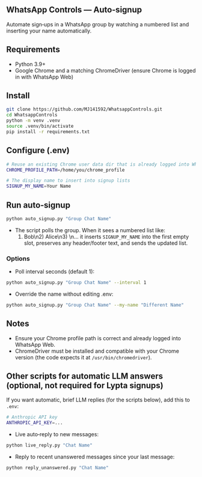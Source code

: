 ## WhatsApp Controls — Auto‑signup

Automate sign‑ups in a WhatsApp group by watching a numbered list and inserting your name automatically.

## Requirements
- Python 3.9+
- Google Chrome and a matching ChromeDriver (ensure Chrome is logged in with WhatsApp Web)

## Install
```bash
git clone https://github.com/MJ141592/WhatsappControls.git
cd WhatsappControls
python -m venv .venv
source .venv/bin/activate
pip install -r requirements.txt
```

## Configure (.env)
```bash
# Reuse an existing Chrome user data dir that is already logged into WhatsApp Web
CHROME_PROFILE_PATH=/home/you/chrome_profile

# The display name to insert into signup lists
SIGNUP_MY_NAME=Your Name
```

## Run auto‑signup
```bash
python auto_signup.py "Group Chat Name"
```
- The script polls the group. When it sees a numbered list like:
  1) Bob\n2) Alice\n3) \n...
  it inserts `SIGNUP_MY_NAME` into the first empty slot, preserves any header/footer text, and sends the updated list.

### Options
- Poll interval seconds (default 1):
```bash
python auto_signup.py "Group Chat Name" --interval 1
```
- Override the name without editing .env:
```bash
python auto_signup.py "Group Chat Name" --my-name "Different Name"
```

## Notes
- Ensure your Chrome profile path is correct and already logged into WhatsApp Web.
- ChromeDriver must be installed and compatible with your Chrome version (the code expects it at `/usr/bin/chromedriver`).

## Other scripts for automatic LLM answers (optional, not required for Lypta signups)
If you want automatic, brief LLM replies (for the scripts below), add this to `.env`:
```bash
# Anthropic API key
ANTHROPIC_API_KEY=...
```

- Live auto‑reply to new messages:
```bash
python live_reply.py "Chat Name"
```
- Reply to recent unanswered messages since your last message:
```bash
python reply_unanswered.py "Chat Name"
```